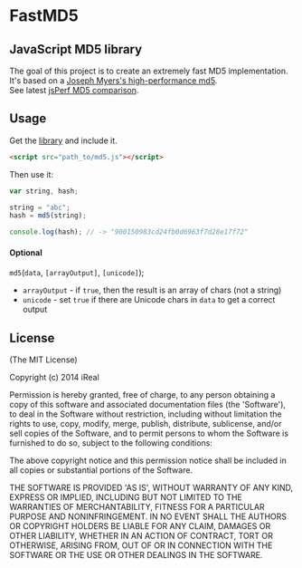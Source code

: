 FastMD5
=======

## JavaScript MD5 library

The goal of this project is to create an extremely fast MD5 implementation.<br>
It's based on a [Joseph Myers's high-performance md5](http://www.myersdaily.org/joseph/javascript/md5-text.html).<br>
See latest [jsPerf MD5 comparison](http://jsperf.com/md5-shootout/63).

## Usage

Get the [library](https://raw.githubusercontent.com/iReal/FastMD5/master/lib/md5.js) and include it.

```html
<script src="path_to/md5.js"></script>
```

Then use it:

```js
var string, hash;

string = "abc";
hash = md5(string);

console.log(hash); // -> "900150983cd24fb0d6963f7d28e17f72"
```

#### Optional

`md5`(`data`, `[arrayOutput]`, `[unicode]`);

- `arrayOutput` - if `true`, then the result is an array of chars (not a string)
- `unicode` - set `true` if there are Unicode chars in `data` to get a correct output

## License

(The MIT License)

Copyright (c) 2014 iReal

Permission is hereby granted, free of charge, to any person obtaining
a copy of this software and associated documentation files (the
'Software'), to deal in the Software without restriction, including
without limitation the rights to use, copy, modify, merge, publish,
distribute, sublicense, and/or sell copies of the Software, and to
permit persons to whom the Software is furnished to do so, subject to
the following conditions:

The above copyright notice and this permission notice shall be
included in all copies or substantial portions of the Software.

THE SOFTWARE IS PROVIDED 'AS IS', WITHOUT WARRANTY OF ANY KIND,
EXPRESS OR IMPLIED, INCLUDING BUT NOT LIMITED TO THE WARRANTIES OF
MERCHANTABILITY, FITNESS FOR A PARTICULAR PURPOSE AND NONINFRINGEMENT.
IN NO EVENT SHALL THE AUTHORS OR COPYRIGHT HOLDERS BE LIABLE FOR ANY
CLAIM, DAMAGES OR OTHER LIABILITY, WHETHER IN AN ACTION OF CONTRACT,
TORT OR OTHERWISE, ARISING FROM, OUT OF OR IN CONNECTION WITH THE
SOFTWARE OR THE USE OR OTHER DEALINGS IN THE SOFTWARE.
